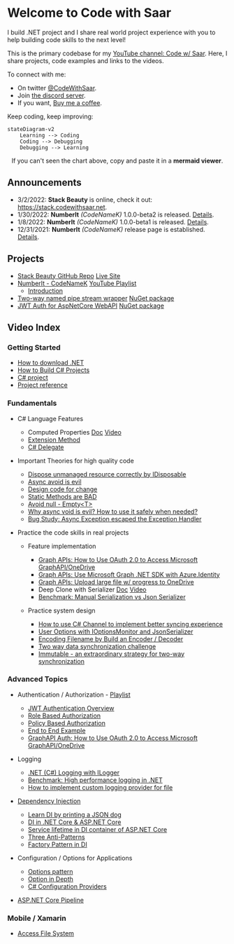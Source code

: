 # Welcome to Code with Saar

I build .NET project and I share real world project experience with you to help building code skills to the next level!

This is the primary codebase for my [YouTube channel: Code w/ Saar](https://www.youtube.com/c/CodewithSaar). Here, I share projects, code examples and links to the videos.

<!-- BLOG-POST-LIST:START -->
<!-- BLOG-POST-LIST:END -->

To connect with me:

* On twitter [@CodeWithSaar](https://twitter.com/CodeWithSaar).
* Join [the discord server](https://discord.gg/H8ZqDgczQb).
* If you want, [Buy me a coffee](https://www.buymeacoffee.com/codewithsaar).

Keep coding, keep improving:

```mermaid
stateDiagram-v2
    Learning --> Coding
    Coding --> Debugging
    Debugging --> Learning
```
<p align='center'>If you can't seen the chart above, copy and paste it in a <strong>mermaid viewer</strong>.</p>

## Announcements

* 3/2/2022: **Stack Beauty**  is online, check it out: <https://stack.codewithsaar.net>.
* 1/30/2022: **NumberIt** _(CodeNameK)_ 1.0.0-beta2 is released. [Details](./CodeNameK/Readme.md).
* 1/8/2022: **NumberIt** _(CodeNameK)_ 1.0.0-beta1 is released. [Details](./CodeNameK/Readme.md).
* 12/31/2021: **NumberIt** _(CodeNameK)_ release page is established. [Details](./CodeNameK/Readme.md).

## Projects

* [Stack Beauty GitHub Repo](https://github.com/xiaomi7732/StackBeauty)  [Live Site](stack.codewithsaar.net)
* [NumberIt - CodeNameK](./CodeNameK/Readme.md)  [YouTube Playlist](https://youtube.com/playlist?list=PLxWo8vu0UTZ28_GwEGdjwExCHDKx1WCua)
  * [Introduction](https://youtu.be/7kG__DQlrGE)
* [Two-way named pipe stream wrapper](./IPC/README.md) [NuGet package](https://www.nuget.org/packages/CodeWithSaar.IPC)
* [JWT Auth for AspNetCore WebAPI](./Auth.AspNetCore.WebApi/README.md) [NuGet package](https://www.nuget.org/packages/CodeWithSaar.JWTAuthentication.WebAPI)

## Video Index

### Getting Started

* [How to download .NET](https://youtu.be/O_Un6_2mhL0)
* [How to Build C# Projects](https://youtu.be/yJ-buQg09Qc)
* [C# project](https://youtu.be/uQrs6ioZfzs)
* [Project reference](https://youtu.be/pJETdpS5PR8)

### Fundamentals

* C# Language Features
  * Computed Properties [Doc](./ComputedProperty) [Video](https://youtu.be/lO622PQuPBc)
  * [Extension Method](https://youtu.be/RH4B_i-nq44)
  * [C# Delegate](https://youtu.be/L5SN2-agGaY)

* Important Theories for high quality code

  * [Dispose unmanaged resource correctly by IDisposable](https://youtu.be/IjjHp8PWbn4)
  * [Async avoid is evil](https://youtu.be/Ny8us1qb-E0)
  * [Design code for change](https://youtu.be/XBBlicTQjyg)
  * [Static Methods are BAD](https://youtu.be/qxdVHBO_qxc)
  * [Avoid null - Empty&lt;T&gt;](https://youtu.be/pyKKrO2-daY)
  * [Why async void is evil? How to use it safely when needed?](https://youtu.be/Ny8us1qb-E0)
  * [Bug Study: Async Exception escaped the Exception Handler](https://youtu.be/5p8ZXdVP_Lo)

* Practice the code skills in real projects
  * Feature implementation
    * [Graph APIs: How to Use OAuth 2.0 to Access Microsoft GraphAPI/OneDrive](https://youtu.be/NljQx11YqNY)
    * [Graph APIs: Use Microsoft Graph .NET SDK with Azure.Identity](https://youtu.be/xh0uu4z9-rE)
    * [Graph APIs: Upload large file w/ progress to OneDrive](https://youtu.be/yuoAWP3wn80)
    * Deep Clone with Serializer [Doc](./DeepCloneWithSerializer/README.md) [Video](https://youtu.be/MpM5NIyq18I)
    * [Benchmark: Manual Serialization vs Json Serializer](https://youtu.be/5R3yXyKWk98)

  * Practice system design
    * [How to use C# Channel to implement better syncing experience](https://youtu.be/b9PRGqTKCWQ)
    * [User Options with IOptionsMonitor and JsonSerializer](https://youtu.be/TcHkM5332Ho)
    * [Encoding Filename by Build an Encoder / Decoder](https://youtu.be/-w_b925PSfE)
    * [Two way data synchronization challenge](https://youtu.be/g1wyDi254Yw)
    * [Immutable - an extraordinary strategy for two-way synchronization](https://youtu.be/psYWy6KJTyg)

### Advanced Topics

* Authentication / Authorization - [Playlist](https://www.youtube.com/playlist?list=PLxWo8vu0UTZ2wXMBepa6DUGepJJJoBiUf)
  * [JWT Authentication Overview](https://youtu.be/Ph8ddTRQ0eo)
  * [Role Based Authorization](https://youtu.be/vMJZD3ls7Hc)
  * [Policy Based Authorization](https://youtu.be/NKNIOxcEOso)
  * [End to End Example](https://youtu.be/tLgdbTqQp7Q)
  * [GraphAPI Auth: How to Use OAuth 2.0 to Access Microsoft GraphAPI/OneDrive](https://youtu.be/NljQx11YqNY)

* Logging
  * [.NET (C#) Logging with ILogger](https://youtu.be/gRdi7Z-T9JI)
  * [Benchmark: High performance logging in .NET](https://youtu.be/NDm_VPwaDjI)
  * [How to implement custom logging provider for file](https://youtu.be/3RUpYR4dZM4)

* [Dependency Injection](./DI)
  * [Learn DI by printing a JSON dog](https://youtu.be/YnBPjt2dBWk)
  * [DI in .NET Core & ASP.NET Core](https://youtu.be/cYV1JmWiTHQ)
  * [Service lifetime in DI container of ASP.NET Core](https://youtu.be/MkORmRZrljo)
  * [Three Anti-Patterns](https://youtu.be/8z1oJSPabLw)
  * [Factory Pattern in DI](https://youtu.be/9Ocjb-NLGhw)

* Configuration / Options for Applications
  * [Options pattern](https://youtu.be/fUSuD84Pr0U)
  * [Option in Depth](https://youtu.be/CnPAhy6M00U)
  * [C# Configuration Providers](https://youtu.be/LbPGciA_NDk)

* [ASP.NET Core Pipeline](https://youtu.be/K9sBI9ZFxRA)

### Mobile / Xamarin

* [Access File System](https://youtu.be/7YJHBX1abfs)
